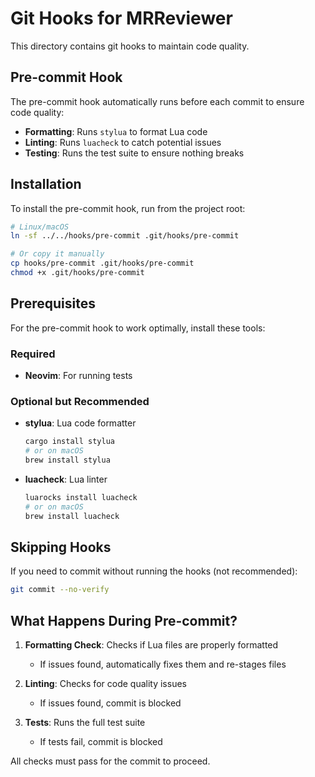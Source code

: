 # Git Hooks for MRReviewer

This directory contains git hooks to maintain code quality.

## Pre-commit Hook

The pre-commit hook automatically runs before each commit to ensure code quality:

- **Formatting**: Runs `stylua` to format Lua code
- **Linting**: Runs `luacheck` to catch potential issues
- **Testing**: Runs the test suite to ensure nothing breaks

## Installation

To install the pre-commit hook, run from the project root:

```bash
# Linux/macOS
ln -sf ../../hooks/pre-commit .git/hooks/pre-commit

# Or copy it manually
cp hooks/pre-commit .git/hooks/pre-commit
chmod +x .git/hooks/pre-commit
```

## Prerequisites

For the pre-commit hook to work optimally, install these tools:

### Required
- **Neovim**: For running tests

### Optional but Recommended
- **stylua**: Lua code formatter
  ```bash
  cargo install stylua
  # or on macOS
  brew install stylua
  ```

- **luacheck**: Lua linter
  ```bash
  luarocks install luacheck
  # or on macOS
  brew install luacheck
  ```

## Skipping Hooks

If you need to commit without running the hooks (not recommended):

```bash
git commit --no-verify
```

## What Happens During Pre-commit?

1. **Formatting Check**: Checks if Lua files are properly formatted
   - If issues found, automatically fixes them and re-stages files

2. **Linting**: Checks for code quality issues
   - If issues found, commit is blocked

3. **Tests**: Runs the full test suite
   - If tests fail, commit is blocked

All checks must pass for the commit to proceed.

